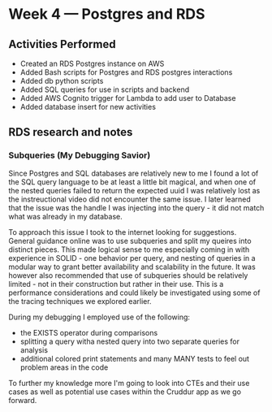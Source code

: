 # Week 4 — Postgres and RDS

## Activities Performed
- Created an RDS Postgres instance on AWS
- Added Bash scripts for Postgres and RDS postgres interactions
- Added db python scripts
- Added SQL queries for use in scripts and backend
- Added AWS Cognito trigger for Lambda to add user to Database
- Added database insert for new activities

## RDS research and notes

### Subqueries (My Debugging Savior)
Since Postgres and SQL databases are relatively new to me I found a lot of the SQL query language to be at least a little bit magical, and when one of the nested queries failed to return the expected uuid I was relatively lost as the instreuctional video did not encounter the same issue. I later learned that the issue was the handle I was injecting into the query - it did not match what was already in my database.

To approach this issue I took to the internet looking for suggestions. General guidance online was to use subqueries and split my queires into distinct pieces. This made logical sense to me especially coming in with experience in SOLID - one behavior per query, and nesting of queries in a modular way to grant better availability and scalability in the future. It was however also recommended that use of subqueries should be relatively limited - not in their construction but rather in their use. This is a performance considerations and could likely be investigated using some of the tracing techniques we explored earlier.

During my debugging I employed use of the following:
- the EXISTS operator during comparisons
- splitting a query witha nested query into two separate queries for analysis
- additional colored print statements and many MANY tests to feel out problem areas in the code

To further my knowledge more I'm going to look into CTEs and their use cases as well as potential use cases within the Cruddur app as we go forward.
